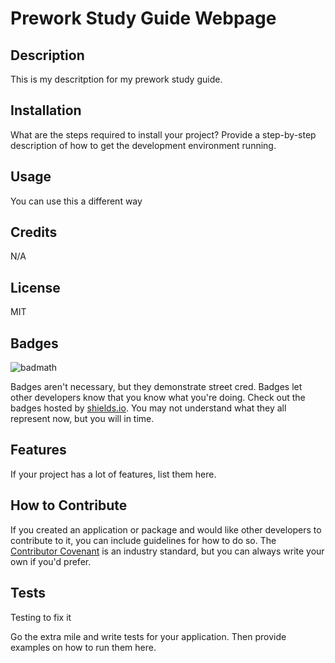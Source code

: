 # Prework Study Guide Webpage

## Description

This is my descritption for my prework study guide.

## Installation

What are the steps required to install your project? Provide a step-by-step description of how to get the development environment running.

## Usage

You can use this a different way

## Credits

N/A

## License

MIT

## Badges

![badmath](https://img.shields.io/github/languages/top/nielsenjared/badmath)

Badges aren't necessary, but they demonstrate street cred. Badges let other developers know that you know what you're doing. Check out the badges hosted by [shields.io](https://shields.io/). You may not understand what they all represent now, but you will in time.

## Features

If your project has a lot of features, list them here.

## How to Contribute

If you created an application or package and would like other developers to contribute to it, you can include guidelines for how to do so. The [Contributor Covenant](https://www.contributor-covenant.org/) is an industry standard, but you can always write your own if you'd prefer.

## Tests

Testing to fix it

Go the extra mile and write tests for your application. Then provide examples on how to run them here.
